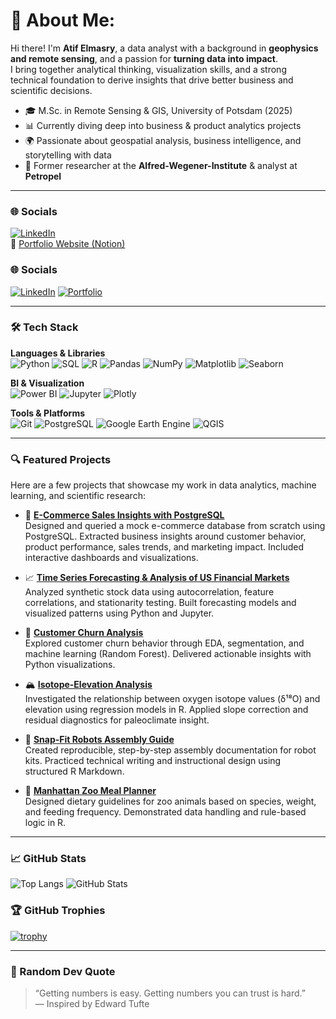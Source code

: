 # 👋 About Me:

Hi there! I'm **Atif Elmasry**, a data analyst with a background in **geophysics and remote sensing**, and a passion for **turning data into impact**.  
I bring together analytical thinking, visualization skills, and a strong technical foundation to derive insights that drive better business and scientific decisions.

- 🎓 M.Sc. in Remote Sensing & GIS, University of Potsdam (2025)
- 📊 Currently diving deep into business & product analytics projects
- 🌍 Passionate about geospatial analysis, business intelligence, and storytelling with data
- 💼 Former researcher at the **Alfred-Wegener-Institute** & analyst at **Petropel**

---

### 🌐 Socials

[![LinkedIn](https://img.shields.io/badge/LinkedIn-blue?logo=linkedin)](https://www.linkedin.com/in/tioatifelmasry/)  
📄 [Portfolio Website (Notion)](https://www.notion.so/Hey-there-I-am-Atif-1f3c40f7655e80d5b4f1dec9c016cadb)

### 🌐 Socials

[![LinkedIn](https://img.shields.io/badge/-LinkedIn-0A66C2?style=for-the-badge&logo=linkedin&logoColor=white)](https://www.linkedin.com/in/tioatifelmasry/)
[![Portfolio](https://img.shields.io/badge/-Portfolio-000000?style=for-the-badge&logo=notion&logoColor=white)](https://www.notion.so/Hey-there-I-am-Atif-1f3c40f7655e80d5b4f1dec9c016cadb)

---

### 🛠️ Tech Stack

**Languages & Libraries**  
![Python](https://img.shields.io/badge/-Python-3776AB?logo=python&logoColor=white)
![SQL](https://img.shields.io/badge/-SQL-003B57?logo=postgresql&logoColor=white)
![R](https://img.shields.io/badge/-R-276DC3?logo=r&logoColor=white)
![Pandas](https://img.shields.io/badge/-Pandas-150458?logo=pandas&logoColor=white)
![NumPy](https://img.shields.io/badge/-NumPy-013243?logo=numpy)
![Matplotlib](https://img.shields.io/badge/-Matplotlib-11557C?logo=matplotlib)
![Seaborn](https://img.shields.io/badge/-Seaborn-2E4053)

**BI & Visualization**  
![Power BI](https://img.shields.io/badge/-PowerBI-F2C811?logo=powerbi&logoColor=black)
![Jupyter](https://img.shields.io/badge/-Jupyter-F37626?logo=jupyter&logoColor=white)
![Plotly](https://img.shields.io/badge/-Plotly-3F4F75?logo=plotly)

**Tools & Platforms**  
![Git](https://img.shields.io/badge/-Git-F05032?logo=git&logoColor=white)
![PostgreSQL](https://img.shields.io/badge/-PostgreSQL-336791?logo=postgresql&logoColor=white)
![Google Earth Engine](https://img.shields.io/badge/-Google%20Earth%20Engine-34A853?logo=googleearth)
![QGIS](https://img.shields.io/badge/-QGIS-589632?logo=qgis)

---

### 🔍 Featured Projects

Here are a few projects that showcase my work in data analytics, machine learning, and scientific research:

- 🛒 **[E-Commerce Sales Insights with PostgreSQL](https://github.com/AtifElmasry/E-Commerce-Sales-Insights-with-PostgreSQL)**  
Designed and queried a mock e-commerce database from scratch using PostgreSQL. Extracted business insights around customer behavior, product performance, sales trends, and marketing impact. Included interactive dashboards and visualizations.
  
- 📈 **[Time Series Forecasting & Analysis of US Financial Markets](https://github.com/AtifElmasry/Time-Series-Forecasting-and-Analysis-of-US-Financial-Markets)**  
  Analyzed synthetic stock data using autocorrelation, feature correlations, and stationarity testing. Built forecasting models and visualized patterns using Python and Jupyter.

- 🔁 **[Customer Churn Analysis](https://github.com/AtifElmasry/customer_churn_data)**  
  Explored customer churn behavior through EDA, segmentation, and machine learning (Random Forest). Delivered actionable insights with Python visualizations.

- 🏔️ **[Isotope-Elevation Analysis](https://github.com/AtifElmasry/isotope-elevation-analysis)**  
  Investigated the relationship between oxygen isotope values (δ¹⁸O) and elevation using regression models in R. Applied slope correction and residual diagnostics for paleoclimate insight.

- 🤖 **[Snap-Fit Robots Assembly Guide](https://github.com/AtifElmasry/snapfit-robots-assembly)**  
  Created reproducible, step-by-step assembly documentation for robot kits. Practiced technical writing and instructional design using structured R Markdown.

- 🐾 **[Manhattan Zoo Meal Planner](https://github.com/AtifElmasry/Manhattan-Zoo)**  
  Designed dietary guidelines for zoo animals based on species, weight, and feeding frequency. Demonstrated data handling and rule-based logic in R.

---

### 📈 GitHub Stats

![Top Langs](https://github-readme-stats.vercel.app/api/top-langs/?username=AtifElmasry&layout=compact&theme=react)
![GitHub Stats](https://github-readme-stats.vercel.app/api?username=AtifElmasry&show_icons=true&theme=react)

### 🏆 GitHub Trophies

[![trophy](https://github-profile-trophy.vercel.app/?username=AtifElmasry&theme=darkhub&rank=AA,AB,B,C&margin-w=15)](https://github.com/ryo-ma/github-profile-trophy)

---

### 💬 Random Dev Quote

> “Getting numbers is easy. Getting numbers you can trust is hard.”  
> — Inspired by Edward Tufte
